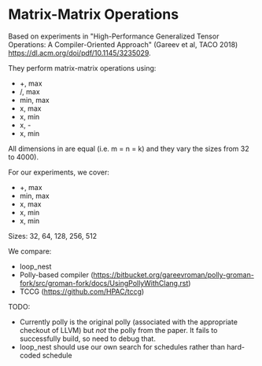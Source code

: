 # Matrix-Matrix Operations

Based on experiments in "High-Performance Generalized Tensor Operations: A Compiler-Oriented Approach" (Gareev et al, TACO 2018)
https://dl.acm.org/doi/pdf/10.1145/3235029.

They perform matrix-matrix operations using:

* +, max
* /, max
* min, max
* x, max
* x, min
* x, -
* x, min

All dimensions in are equal (i.e. m = n = k)
and they vary the sizes from 32 to 4000).

For our experiments, we cover:
* +, max
* min, max
* x, max
* x, min
* x, min

Sizes: 32, 64, 128, 256, 512

We compare:
* loop_nest
* Polly-based compiler (https://bitbucket.org/gareevroman/polly-groman-fork/src/groman-fork/docs/UsingPollyWithClang.rst)
* TCCG (https://github.com/HPAC/tccg)

TODO:
* Currently polly is the original polly (associated with the appropriate
checkout of LLVM) but *not* the polly from the paper. It fails to successfully build, so need to debug that.
* loop_nest should use our own search for schedules rather than hard-coded schedule

